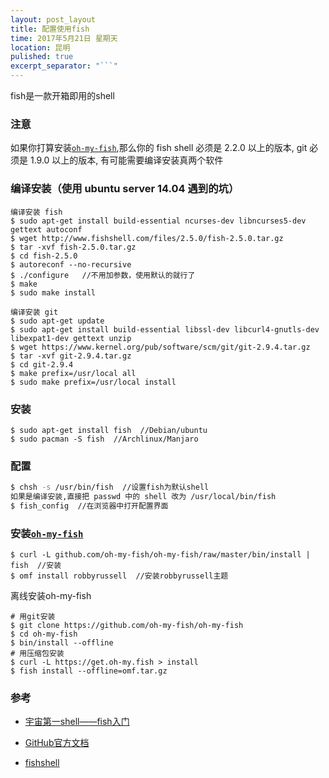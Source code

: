 ```yaml
---
layout: post_layout
title: 配置使用fish
time: 2017年5月21日 星期天
location: 昆明
pulished: true
excerpt_separator: "```"
---
```


fish是一款开箱即用的shell

### 注意

如果你打算安装[`oh-my-fish`](https://github.com/oh-my-fish/oh-my-fish/),那么你的 fish shell 
必须是 2.2.0 以上的版本, git 必须是 1.9.0 以上的版本, 有可能需要编译安装真两个软件

### 编译安装（使用 ubuntu server 14.04 遇到的坑）

```shell
编译安装 fish
$ sudo apt-get install build-essential ncurses-dev libncurses5-dev gettext autoconf
$ wget http://www.fishshell.com/files/2.5.0/fish-2.5.0.tar.gz
$ tar -xvf fish-2.5.0.tar.gz
$ cd fish-2.5.0
$ autoreconf --no-recursive
$ ./configure   //不用加参数，使用默认的就行了
$ make
$ sudo make install

编译安装 git
$ sudo apt-get update
$ sudo apt-get install build-essential libssl-dev libcurl4-gnutls-dev libexpat1-dev gettext unzip
$ wget https://www.kernel.org/pub/software/scm/git/git-2.9.4.tar.gz
$ tar -xvf git-2.9.4.tar.gz
$ cd git-2.9.4
$ make prefix=/usr/local all
$ sudo make prefix=/usr/local install
```

### 安装

```shell
$ sudo apt-get install fish  //Debian/ubuntu
$ sudo pacman -S fish  //Archlinux/Manjaro
```

### 配置

```bash
$ chsh -s /usr/bin/fish  //设置fish为默认shell
如果是编译安装,直接把 passwd 中的 shell 改为 /usr/local/bin/fish
$ fish_config  //在浏览器中打开配置界面
```

### 安装[`oh-my-fish`](https://github.com/oh-my-fish/oh-my-fish/blob/master/docs/zh-CN/README.md)

```shell
$ curl -L github.com/oh-my-fish/oh-my-fish/raw/master/bin/install | fish  //安装
$ omf install robbyrussell  //安装robbyrussell主题
```

离线安装oh-my-fish

```shell
# 用git安装
$ git clone https://github.com/oh-my-fish/oh-my-fish
$ cd oh-my-fish
$ bin/install --offline
# 用压缩包安装
$ curl -L https://get.oh-my.fish > install
$ fish install --offline=omf.tar.gz
```

### 参考

- [宇宙第一shell——fish入门](http://www.jianshu.com/p/7ffd9d1af788)

- [GitHub官方文档](https://github.com/oh-my-fish/oh-my-fish/blob/master/README.md)

- [fishshell](https://fishshell.com/docs/current/tutorial.html)
